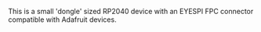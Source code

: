 This is a small 'dongle' sized RP2040 device with an EYESPI FPC
connector compatible with Adafruit devices.

